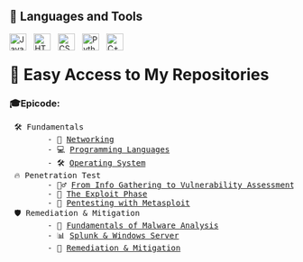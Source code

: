 ## 🧰 Languages and Tools

<img align="left" alt="Java" width="30px" style="padding-right:10px;" src="https://cdn.jsdelivr.net/gh/devicons/devicon/icons/java/java-original.svg"/>
<img align="left" alt="HTML" width="30px" style="padding-right:10px;" src="https://cdn.jsdelivr.net/gh/devicons/devicon/icons/html5/html5-plain.svg" />
<img align="left" alt="CSS" width="30px" style="padding-right:10px;" src="https://cdn.jsdelivr.net/gh/devicons/devicon/icons/css3/css3-plain.svg" />
<img align="left" alt="Python" width="30px" style="padding-right:10px;" src="https://cdn.jsdelivr.net/gh/devicons/devicon/icons/python/python-plain.svg" />
<img align="left" alt="C++" width="30px" style="padding-right:10px;" src="https://cdn.jsdelivr.net/gh/devicons/devicon/icons/cplusplus/cplusplus-line.svg" />
<br/>

# 🚀 Easy Access to My Repositories
<h3>🎓Epicode:</h3>
<pre>
 🛠️ Fundamentals
        - 📡 <a href="https://github.com/Gigidotexe/Networking">Networking</a>
        - 💻 <a href="https://github.com/Gigidotexe/WIP/blob/main/README.md">Programming Languages</a>
        - 🛠️ <a href="https://github.com/Gigidotexe/Operating_System.git">Operating System</a>
 🔥 Penetration Test
        - 🕵️‍♂️ <a href="https://github.com/Gigidotexe/PT_From_the_info_Gathering_to_the_Vulnerability_Assessment.git">From Info Gathering to Vulnerability Assessment</a>
        - 🏹 <a href="https://github.com/Gigidotexe/PT_The_Exploit_phase.git">The Exploit Phase</a>
        - 📌 <a href="https://github.com/Gigidotexe/PT_with_Metasploit.git">Pentesting with Metasploit</a>
 🛡️ Remediation & Mitigation
        - 🔬 <a href="https://github.com/Gigidotexe/Fundamentals_of_Malware_Analysis.git">Fundamentals of Malware Analysis</a>
        - 📊 <a href="https://github.com/Gigidotexe/Splunk_e_Windows_Server.git">Splunk & Windows Server</a>
        - 🛑 <a href="https://github.com/Gigidotexe/Remediation_e_Mitigation.git">Remediation & Mitigation</a>
</pre>
